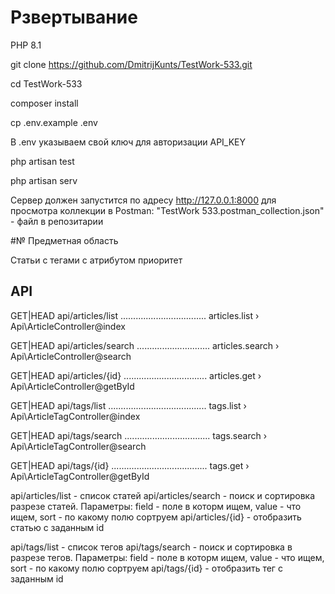 # Рзвертывание

PHP 8.1

git clone https://github.com/DmitrijKunts/TestWork-533.git

cd TestWork-533

composer install

cp .env.example .env

В .env указываем свой ключ для авторизации API_KEY

php artisan test

php artisan serv

Сервер должен запустится по адресу http://127.0.0.1:8000 для просмотра коллекции в Postman: "TestWork 533.postman_collection.json" - файл в репозитарии

#№ Предметная область 

Статьи с тегами с атрибутом приоритет


## API

  GET|HEAD   api/articles/list .................................. articles.list › Api\ArticleController@index

  GET|HEAD   api/articles/search ............................. articles.search › Api\ArticleController@search

  GET|HEAD   api/articles/{id} ................................. articles.get › Api\ArticleController@getById

  GET|HEAD   api/tags/list ....................................... tags.list › Api\ArticleTagController@index

  GET|HEAD   api/tags/search .................................. tags.search › Api\ArticleTagController@search

  GET|HEAD   api/tags/{id} ...................................... tags.get › Api\ArticleTagController@getById


  api/articles/list - список статей
  api/articles/search - поиск и сортировка разрезе статей. Параметры: field - поле в которм ищем, value - что ищем, sort - по какому полю сортруем
  api/articles/{id} - отобразить статью с заданным id

  api/tags/list - список тегов
  api/tags/search - поиск и сортировка в разрезе тегов. Параметры: field - поле в которм ищем, value - что ищем, sort - по какому полю сортруем 
  api/tags/{id} - отобразить тег с заданным id


